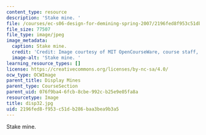 ```yaml
---
content_type: resource
description: 'Stake mine. '
file: /courses/ec-s06-design-for-demining-spring-2007/2196fed8f953c51db286baa3bea9b3a5_disp32.jpg
file_size: 77507
file_type: image/jpeg
image_metadata:
  caption: Stake mine.
  credit: 'Credit: Image courtesy of MIT OpenCourseWare, course staff, and students.'
  image-alt: 'Stake mine. '
learning_resource_types: []
license: https://creativecommons.org/licenses/by-nc-sa/4.0/
ocw_type: OCWImage
parent_title: Display Mines
parent_type: CourseSection
parent_uid: 076f9ba4-6fcb-8cbe-992c-b25e9e05fa8a
resourcetype: Image
title: disp32.jpg
uid: 2196fed8-f953-c51d-b286-baa3bea9b3a5
---
```

Stake mine. 